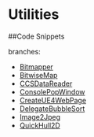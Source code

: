 # Utilities
##Code Snippets

branches:

- [Bitmapper](https://github.com/fengyhack/Utilities/tree/Bitmapper)
- [BitwiseMap](https://github.com/fengyhack/Utilities/tree/BitwiseMap)
- [CCSDataReader](https://github.com/fengyhack/Utilities/tree/CCSDataReader)
- [ConsolePopWindow](https://github.com/fengyhack/Utilities/tree/ConsolePopWindow)
- [CreateUE4WebPage](https://github.com/fengyhack/Utilities/tree/CreateUE4WebPage)
- [DelegateBubbleSort](https://github.com/fengyhack/Utilities/tree/DelegateBubbleSort)
- [Image2Jpeg](https://github.com/fengyhack/Utilities/tree/Image2Jpeg)
- [QuickHull2D](https://github.com/fengyhack/Utilities/tree/QuickHull2D)
